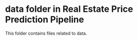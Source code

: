 # data folder in Real Estate Price Prediction Pipeline 
This folder contains files related to data. 
